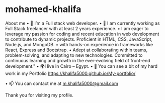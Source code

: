 # mohamed-khalifa

About me
•	🔭 I’m a Full stack web developer.
•	🌱 I am currently working as Full Stack freelancer with at least 2 years experience.
•	I am eager to leverage my passion for coding and recent education in web development to contribute to dynamic projects. Proficient in HTML, CSS, JavaScript, Node.js, and MongoDB.
• with hands-on experience in frameworks like React, Express and Bootstrap.
• Adept at collaborating within teams, problem-solving, and adapting to new technologies. Committed to continuous learning and growth in the ever-evolving field of front-end development."
•	🌍I live in Cairo – Egypt.
•	📁 You can see a bit of my hard work in my Portfolio https://khalifa5000.github.io/My-portfolio/

•	📫 You can contact me at m.khalifa5000@gmail.com


Thank you for visiting my profile.


